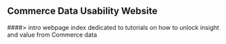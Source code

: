 ## Commerce Data Usability Website

####> intro
webpage index dedicated to tutorials on how to unlock insight and value from Commerce data


